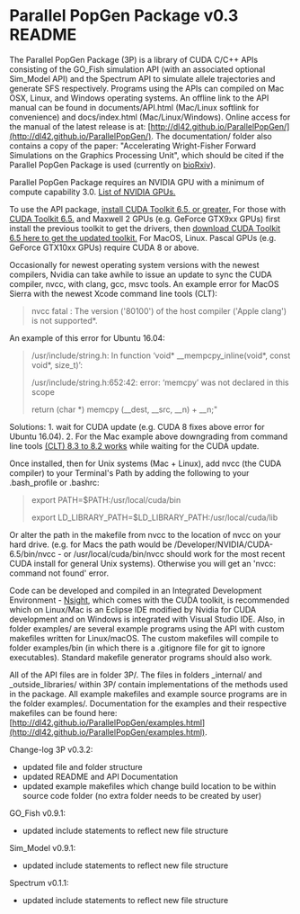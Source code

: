 # Parallel PopGen Package v0.3 README

The Parallel PopGen Package (3P) is a library of CUDA C/C++ APIs consisting of the GO_Fish simulation API (with an associated optional Sim_Model API) and the Spectrum API to simulate allele trajectories and generate SFS respectively. Programs using the APIs can compiled on Mac OSX, Linux, and Windows operating systems. An offline link to the API manual can be found in documents/API.html (Mac/Linux softlink for convenience) and docs/index.html (Mac/Linux/Windows). Online access for the manual of the latest release is at: [http://dl42.github.io/ParallelPopGen/](http://dl42.github.io/ParallelPopGen/). The documentation/ folder also contains a copy of the paper: "Accelerating Wright-Fisher Forward Simulations on the Graphics Processing Unit", which should be cited if the Parallel PopGen Package is used (currently on [bioRxiv](http://biorxiv.org/content/early/2017/04/11/042622)).

Parallel PopGen Package requires an NVIDIA GPU with a minimum of compute capability 3.0. [List of NVIDIA GPUs.](https://developer.nvidia.com/cuda-gpus)  

To use the API package, [install CUDA Toolkit 6.5. or greater.](https://developer.nvidia.com/cuda-toolkit) For those with [CUDA Toolkit 6.5.](https://developer.nvidia.com/cuda-toolkit-65) and Maxwell 2 GPUs (e.g. GeForce GTX9xx GPUs) first install the previous toolkit to get the drivers, then [download CUDA Toolkit 6.5 here to get the updated toolkit.](https://developer.nvidia.com/cuda-downloads-geforce-gtx9xx) For MacOS, Linux. Pascal GPUs (e.g. GeForce GTX10xx GPUs) require CUDA 8 or above. 

Occasionally for newest operating system versions with the newest compilers, Nvidia can take awhile to issue an update to sync the CUDA compiler, nvcc, with clang, gcc, msvc tools. An example error for MacOS Sierra with the newest Xcode command line tools (CLT): 

>	nvcc fatal   : The version ('80100') of the host compiler ('Apple clang') is not supported*. 

An example of this error for Ubuntu 16.04:

>	/usr/include/string.h: In function ‘void* __mempcpy_inline(void*, const void*, size_t)’:
>
>	/usr/include/string.h:652:42: error: ‘memcpy’ was not declared in this scope
>
>   return (char *) memcpy (__dest, __src, __n) + __n;"

Solutions: 1. wait for CUDA update (e.g. CUDA 8 fixes above error for Ubuntu 16.04). 2. For the Mac example above downgrading from command line tools [(CLT) 8.3 to 8.2 works](https://github.com/arrayfire/arrayfire/issues/1384) while waiting for the CUDA update.

Once installed, then for Unix systems (Mac + Linux), add nvcc (the CUDA compiler) to your Terminal's Path by adding the following to your .bash_profile or .bashrc:

> export PATH=$PATH:/usr/local/cuda/bin  
>
> export LD_LIBRARY_PATH=$LD_LIBRARY_PATH:/usr/local/cuda/lib

Or alter the path in the makefile from nvcc to the location of nvcc on your hard drive. (e.g. for Macs the path would be /Developer/NVIDIA/CUDA-6.5/bin/nvcc - or /usr/local/cuda/bin/nvcc should work for the most recent CUDA install for general Unix systems). Otherwise you will get an 'nvcc: command not found' error. 

Code can be developed and compiled in an Integrated Development Environment - [Nsight](http://www.nvidia.com/object/nsight.html), which comes with the CUDA toolkit, is recommended which on Linux/Mac is an Eclipse IDE modified by Nvidia for CUDA development and on Windows is integrated with Visual Studio IDE. Also, in folder examples/ are several example programs using the API with custom makefiles written for Linux/macOS. The custom makefiles will compile to folder examples/bin (in which there is a .gitignore file for git to ignore executables). Standard makefile generator programs should also work.

All of the API files are in folder 3P/. The files in folders _internal/ and _outside_libraries/ within 3P/ contain implementations of the methods used in the package. All example makefiles and example source programs are in the folder examples/. Documentation for the examples and their respective makefiles can be found here: [http://dl42.github.io/ParallelPopGen/examples.html](http://dl42.github.io/ParallelPopGen/examples.html).   

Change-log 3P v0.3.2:

- updated file and folder structure
- updated README and API Documentation
- updated example makefiles which change build location to be within source code folder (no extra folder needs to be created by user)

GO_Fish v0.9.1:

- updated include statements to reflect new file structure

Sim_Model v0.9.1:

- updated include statements to reflect new file structure

Spectrum v0.1.1:

- updated include statements to reflect new file structure
